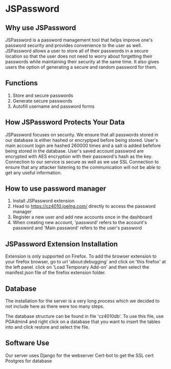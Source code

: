 # JSPassword

## Why use JSPassword
JSPassword is a password management tool that helps improve one's password security and provides convenience to the user as well. JSPassword allows a user to store all of their passwords in a secure location so that the user does not need to worry about forgetting their passwords while maintaining their security at the same time. It also gives users the option of generating a secure and random password for them.

## Functions
1) Store and secure passwords
2) Generate secure passwords
3) Autofill username and password forms

## How JSPassword Protects Your Data
JSPassword focuses on security. We ensure that all passwords stored in our database is either hashed or encryptped before being stored.
User's main account login are hashed 260000 times and a salt is added befefore being stored in the database.
User's saved account password are encrypted with AES encryption with their password's hash as the key.
Connection to our service is secure as well as we use SSL Connection to ensure that any attacker listening to the communication will not be able to get any useful information.

## How to use password manager
1) Install JSPassword extension
2) Head to https://cz4010.joelng.com/ directly to access the password manager
3) Register a new user and add new accounts once in the dashboard
4) When creating new account, 'password' refers to the account's password and 'Main password' refers to the user's password

## JSPassword Extension Installation
Extension is only supported on Firefox.
To add the browser extension to your firefox browser, go to url 'about:debugging' and click on 'this firefox' at the left panel.
click on 'Load Temporary Add-on' and then select the manifest.json file of the firefox extension folder.

## Database
The installation for the server is a very long process which we decided to not include here as there were too many steps.

The database structure can be found in file 'cz4010db'. To use this file, use PGAdmin4 and right click on a database that you want to insert the tables into and click restore and select the file.

## Software Use
Our server uses Django for the webserver
Cert-bot to get the SSL cert
Postgres for database